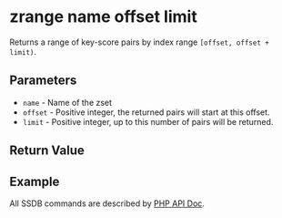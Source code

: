 # zrange name offset limit

Returns a range of key-score pairs by index range `[offset, offset + limit)`.

## Parameters

* `name` - Name of the zset
* `offset` - Positive integer, the returned pairs will start at this offset.
* `limit` - Positive integer, up to this number of pairs will be returned. 
	
## Return Value

## Example

All SSDB commands are described by [PHP API Doc](http://ssdb.io/docs/php/).
